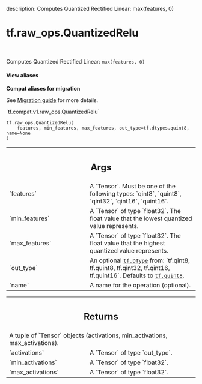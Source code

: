 description: Computes Quantized Rectified Linear: max(features, 0)

<div itemscope itemtype="http://developers.google.com/ReferenceObject">
<meta itemprop="name" content="tf.raw_ops.QuantizedRelu" />
<meta itemprop="path" content="Stable" />
</div>

# tf.raw_ops.QuantizedRelu

<!-- Insert buttons and diff -->

<table class="tfo-notebook-buttons tfo-api nocontent" align="left">

</table>



Computes Quantized Rectified Linear: `max(features, 0)`

<section class="expandable">
  <h4 class="showalways">View aliases</h4>
  <p>
<b>Compat aliases for migration</b>
<p>See
<a href="https://www.tensorflow.org/guide/migrate">Migration guide</a> for
more details.</p>
<p>`tf.compat.v1.raw_ops.QuantizedRelu`</p>
</p>
</section>

<pre class="devsite-click-to-copy prettyprint lang-py tfo-signature-link">
<code>tf.raw_ops.QuantizedRelu(
    features, min_features, max_features, out_type=tf.dtypes.quint8, name=None
)
</code></pre>



<!-- Placeholder for "Used in" -->


<!-- Tabular view -->
 <table class="responsive fixed orange">
<colgroup><col width="214px"><col></colgroup>
<tr><th colspan="2"><h2 class="add-link">Args</h2></th></tr>

<tr>
<td>
`features`
</td>
<td>
A `Tensor`. Must be one of the following types: `qint8`, `quint8`, `qint32`, `qint16`, `quint16`.
</td>
</tr><tr>
<td>
`min_features`
</td>
<td>
A `Tensor` of type `float32`.
The float value that the lowest quantized value represents.
</td>
</tr><tr>
<td>
`max_features`
</td>
<td>
A `Tensor` of type `float32`.
The float value that the highest quantized value represents.
</td>
</tr><tr>
<td>
`out_type`
</td>
<td>
An optional <a href="../../tf/dtypes/DType.md"><code>tf.DType</code></a> from: `tf.qint8, tf.quint8, tf.qint32, tf.qint16, tf.quint16`. Defaults to <a href="../../tf.md#quint8"><code>tf.quint8</code></a>.
</td>
</tr><tr>
<td>
`name`
</td>
<td>
A name for the operation (optional).
</td>
</tr>
</table>



<!-- Tabular view -->
 <table class="responsive fixed orange">
<colgroup><col width="214px"><col></colgroup>
<tr><th colspan="2"><h2 class="add-link">Returns</h2></th></tr>
<tr class="alt">
<td colspan="2">
A tuple of `Tensor` objects (activations, min_activations, max_activations).
</td>
</tr>
<tr>
<td>
`activations`
</td>
<td>
A `Tensor` of type `out_type`.
</td>
</tr><tr>
<td>
`min_activations`
</td>
<td>
A `Tensor` of type `float32`.
</td>
</tr><tr>
<td>
`max_activations`
</td>
<td>
A `Tensor` of type `float32`.
</td>
</tr>
</table>

